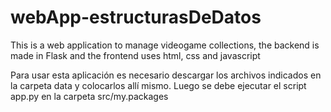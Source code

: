 # webApp-estructurasDeDatos
This is a web application to manage videogame collections, the backend is made in Flask and the frontend uses html, css and javascript

Para usar esta aplicación es necesario descargar los archivos indicados en la carpeta data y colocarlos allí mismo. Luego se debe ejecutar el script app.py en la carpeta
src/my.packages


